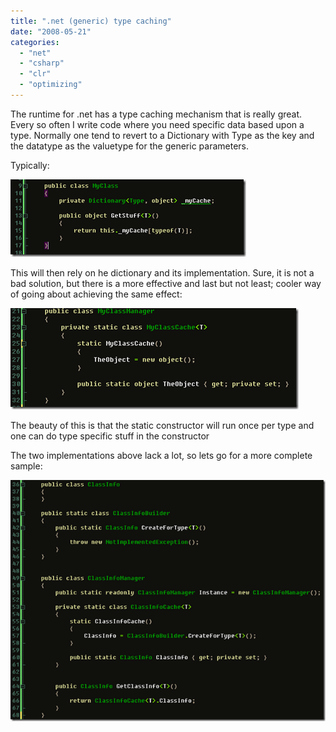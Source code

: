 ```yaml
---
title: ".net (generic) type caching"
date: "2008-05-21"
categories: 
  - "net"
  - "csharp"
  - "clr"
  - "optimizing"
---
```


The runtime for .net has a type caching mechanism that is really great. Every so often I write code where you need specific data based upon a type. Normally one tend to revert to a Dictionary with Type as the key and the datatype as the valuetype for the generic parameters.

Typically:

[![image](images/54af7125539d-netgenerictypecaching_8a26_image_thumb_1.png)](http://localhost:8080/wp-content/2012/07/54af7125539d-netgenerictypecaching_8A26_image_4.png)

This will then rely on he dictionary and its implementation. Sure, it is not a bad solution, but there is a more effective and last but not least; cooler way of going about achieving the same effect:

[![image](images/54af7125539d-netgenerictypecaching_8a26_image_thumb_3.png)](http://localhost:8080/wp-content/2012/07/54af7125539d-netgenerictypecaching_8A26_image_8.png)

The beauty of this is that the static constructor will run once per type and one can do type specific stuff in the constructor

The two implementations above lack a lot, so lets go for a more complete sample:

[![image](images/54af7125539d-netgenerictypecaching_8a26_image_thumb_4.png)](http://localhost:8080/wp-content/2012/07/54af7125539d-netgenerictypecaching_8A26_image_10.png)
